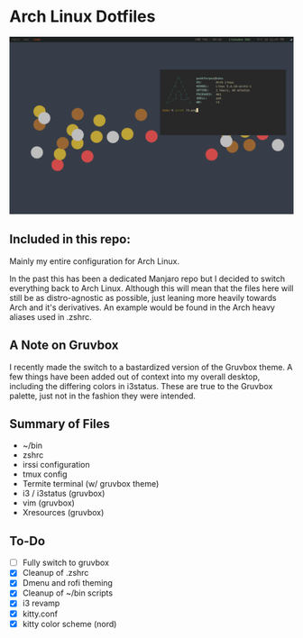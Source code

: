 # Arch Linux Dotfiles
![Arch Linux](i3.png)

## Included in this repo:
Mainly my entire configuration for Arch Linux.

In the past this has been a dedicated Manjaro repo but I decided to switch everything back to Arch Linux. Although this will mean that the files here will still be as distro-agnostic as possible, just leaning more heavily towards Arch and it's derivatives. An example would be found in the Arch heavy aliases used in .zshrc.

## A Note on Gruvbox
I recently made the switch to a bastardized version of the Gruvbox theme. A few things have been added out of context into my overall desktop, including the differing colors in i3status. These are true to the Gruvbox palette, just not in the fashion they were intended.

## Summary of Files
* ~/bin
* zshrc
* irssi configuration
* tmux config
* Termite terminal (w/ gruvbox theme)
* i3 / i3status (gruvbox)
* vim (gruvbox)
* Xresources (gruvbox)

## To-Do
- [ ] Fully switch to gruvbox
- [x] Cleanup of .zshrc
- [x] Dmenu and rofi theming
- [x] Cleanup of ~/bin scripts
- [x] i3 revamp
- [x] kitty.conf
- [x] kitty color scheme (nord)
